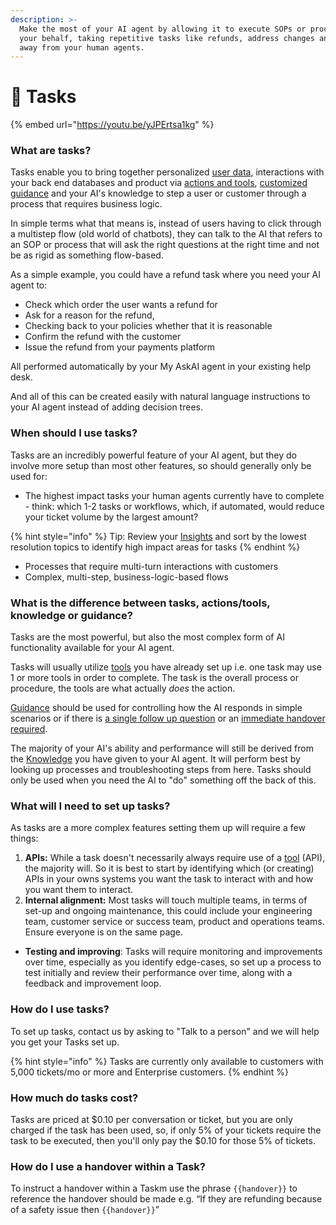 ```yaml
---
description: >-
  Make the most of your AI agent by allowing it to execute SOPs or processes on
  your behalf, taking repetitive tasks like refunds, address changes and more
  away from your human agents.
---
```


# 👷 Tasks

{% embed url="https://youtu.be/yJPErtsa1kg" %}

### What are tasks?

Tasks enable you to bring together personalized [user data](../user-data-api/), interactions with your back end databases and product via [actions and tools](../ai-actions-tools.md), [customized guidance](../improve/guidance.md) and your AI's knowledge to step a user or customer through a process that requires business logic.

In simple terms what that means is, instead of users having to click through a multistep flow (old world of chatbots), they can talk to the AI that refers to an SOP or process that will ask the right questions at the right time and not be as rigid as something flow-based.

As a simple example, you could have a refund task where you need your AI agent to:

* Check which order the user wants a refund for
* Ask for a reason for the refund,&#x20;
* Checking back to your policies whether that it is reasonable
* Confirm the refund with the customer&#x20;
* Issue the refund from your payments platform

All performed automatically by your My AskAI agent in your existing help desk.

And all of this can be created easily with natural language instructions to your AI agent instead of adding decision trees.

### When should I use tasks?

Tasks are an incredibly powerful feature of your AI agent, but they do involve more setup than most other features, so should generally only be used for:

* The highest impact tasks your human agents currently have to complete - think: which 1-2 tasks or workflows, which, if automated, would reduce your ticket volume by the largest amount?

{% hint style="info" %}
Tip: Review your [Insights](../insights/) and sort by the lowest resolution topics to identify high impact areas for tasks
{% endhint %}

* Processes that require multi-turn interactions with customers&#x20;
* Complex, multi-step, business-logic-based flows&#x20;

### What is the difference between tasks, actions/tools, knowledge or guidance?

Tasks are the most powerful, but also the most complex form of AI functionality available for your AI agent.

Tasks will usually utilize [tools](../ai-actions-tools.md) you have already set up i.e. one task may use 1 or more tools in order to complete. The task is the overall process or procedure, the tools are what actually _does_ the action.

[Guidance](../improve/guidance.md) should be used for controlling how the AI responds in simple scenarios or if there is [a single follow up question](../improve/guidance.md#context-and-clarification) or an [immediate handover required](../improve/guidance.md#handover-and-escalation).&#x20;

The majority of your AI's ability and performance will still be derived from the [Knowledge](../connections/) you have given to your AI agent. It will perform best by looking up processes and troubleshooting steps from here. Tasks should only be used when you need the AI to "do" something off the back of this.

### What will I need to set up tasks?

As tasks are a more complex features setting them up will require a few things:

1. **APIs:** While a task doesn't necessarily always require use of a [tool](../ai-actions-tools.md) (API), the majority will. So it is best to start by identifying which (or creating) APIs in your owns systems you want the task to interact with and how you want them to interact.
2. **Internal alignment:** Most tasks will touch multiple teams, in terms of set-up and ongoing maintenance, this could include your engineering team, customer service or success team, product and operations teams. Ensure everyone is on the same page.

* **Testing and improving**: Tasks will require monitoring and improvements over time, especially as you identify edge-cases, so set up a process to test initially and review their performance over time, along with a feedback and improvement loop.

### How do I use tasks?

To set up tasks, contact us by asking to "Talk to a person" and we will help you get your Tasks set up.

{% hint style="info" %}
Tasks are currently only available to customers with 5,000 tickets/mo or more and Enterprise customers.
{% endhint %}

### How much do tasks cost?

Tasks are priced at $0.10 per conversation or ticket, but you are only charged if the task has been used, so, if only 5% of your tickets require the task to be executed, then you'll only pay the $0.10 for those 5% of tickets.

### How do I use a handover within a Task?

To instruct a handover within a Taskm use the phrase `{{handover}}` to reference the handover should be made e.g. “If they are refunding because of a safety issue then `{{handover}}`”
